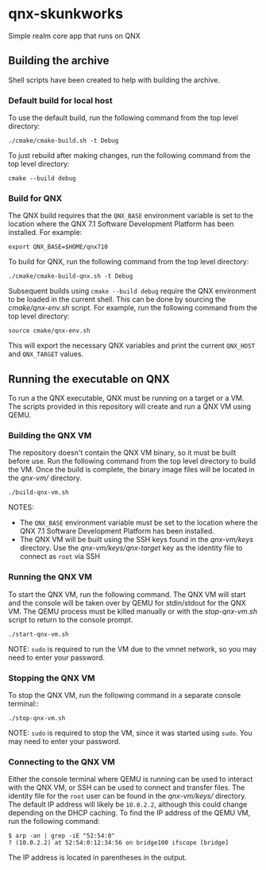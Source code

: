 # qnx-skunkworks
Simple realm core app that runs on QNX

## Building the archive

Shell scripts have been created to help with building the archive.

### Default build for local host

To use the default build, run the following command from the top level directory:

`./cmake/cmake-build.sh -t Debug`

To just rebuild after making changes, run the following command from the top level directory:

`cmake --build debug`

### Build for QNX

The QNX build requires that the `QNX_BASE` environment variable is set to the location where
the QNX 7.1 Software Development Platform has been installed. For example:

`export QNX_BASE=$HOME/qnx710`

To build for QNX, run the following command from the top level directory:

`./cmake/cmake-build-qnx.sh -t Debug`

Subsequent builds using `cmake --build debug` require the QNX environment to be loaded in the
current shell. This can be done by sourcing the _cmake/qnx-env.sh_ script. For example, run
the following command from the top level directory:

`source cmake/qnx-env.sh`

This will export the necessary QNX variables and print the current `QNX_HOST` and `QNX_TARGET`
values.

## Running the executable on QNX

To run a the QNX executable, QNX must be running on a target or a VM. The scripts provided in
this repository will create and run a QNX VM using QEMU.

### Building the QNX VM

The repository doesn't contain the QNX VM binary, so it must be built before use. Run the
following command from the top level directory to build the VM. Once the build is complete,
the binary image files will be located in the _qnx-vm/_ directory.

`./build-qnx-vm.sh`

NOTES:

* The `QNX_BASE` environment variable must be set to the location where the QNX 7.1 Software
  Development Platform has been installed.
* The QNX VM will be built using the SSH keys found in the _qnx-vm/keys_ directory. Use the
  _qnx-vm/keys/qnx-target_ key as the identity file to connect as `root` via SSH

### Running the QNX VM

To start the QNX VM, run the following command. The QNX VM will start and the console will be
taken over by QEMU for stdin/stdout for the QNX VM. The QEMU process must be killed manually
or with the _stop-qnx-vm.sh_ script to return to the console prompt.

`./start-qnx-vm.sh`

NOTE: `sudo` is required to run the VM due to the vmnet network, so you may need to enter
your password.

### Stopping the QNX VM

To stop the QNX VM, run the following command in a separate console terminal::

`./stop-qnx-vm.sh`

NOTE: `sudo` is required to stop the VM, since it was started using `sudo`. You may need
to enter your password.

### Connecting to the QNX VM

Either the console terminal where QEMU is running can be used to interact with the QNX VM,
or SSH can be used to connect and transfer files. The identity file for the `root` user
can be found in the _qnx-vm/keys/_ directory. The default IP address will likely be
`10.0.2.2`, although this could change depending on the DHCP caching. To find the IP address
of the QEMU VM, run the following command:

```lang=sh
$ arp -an | grep -iE "52:54:0"
? (10.0.2.2) at 52:54:0:12:34:56 on bridge100 ifscope [bridge]
```

The IP address is located in parentheses in the output.
